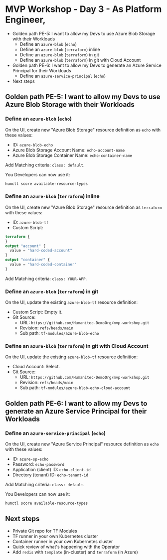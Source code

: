 
# MVP Workshop - Day 3 - As Platform Engineer,

- Golden path PE-5: I want to allow my Devs to use Azure Blob Storage with their Workloads
  - Define an `azure-blob` (`echo`)
  - Define an `azure-blob` (`terraform`) inline
  - Define an `azure-blob` (`terraform`) in git
  - Define an `azure-blob` (`terraform`) in git with Cloud Account
- Golden path PE-6: I want to allow my Devs to generate an Azure Service Principal for their Workloads
  - Define an `azure-service-principal` (`echo`)
- Next steps

## Golden path PE-5: I want to allow my Devs to use Azure Blob Storage with their Workloads

### Define an `azure-blob` (`echo`)

On the UI, create new "Azure Blob Storage" resource definition as `echo` with these values:
- ID: `azure-blob-echo`
- Azure Blob Storage Account Name: `echo-account-name`
- Azure Blob Storage Container Name: `echo-container-name`

Add Matching criteria: `class: default`.

You Developers can now use it:
```bash
humctl score available-resource-types
```

### Define an `azure-blob` (`terraform`) inline

On the UI, create new "Azure Blob Storage" resource definition as `terraform` with these values:
- ID: `azure-blob-tf`
- Custom Script:
```terraform
terraform {
}
output "account" {
  value = "hard-coded-account"
}
output "container" {
  value = "hard-coded-container"
}
```

Add Matching criteria: `class: YOUR-APP`.

### Define an `azure-blob` (`terraform`) in git

On the UI, update the existing `azure-blob-tf` resource definition:
- Custom Script: Empty it.
- Git Source:
  - URL: `https://github.com/Humanitec-DemoOrg/mvp-workshop.git`
  - Revision: `refs/heads/main`
  - Sub path: `tf-modules/azure-blob-echo`

### Define an `azure-blob` (`terraform`) in git with Cloud Account

On the UI, update the existing `azure-blob-tf` resource definition:
- Cloud Account: Select.
- Git Source:
  - URL: `https://github.com/Humanitec-DemoOrg/mvp-workshop.git`
  - Revision: `refs/heads/main`
  - Sub path: `tf-modules/azure-blob-echo-cloud-account`

## Golden path PE-6: I want to allow my Devs to generate an Azure Service Principal for their Workloads

### Define an `azure-service-principal` (`echo`)

On the UI, create new "Azure Service Principal" resource definition as `echo` with these values:
- ID: `azure-sp-echo`
- Password: `echo-password`
- Application (client) ID: `echo-client-id`
- Directory (tenant) ID: `echo-tenant-id`

Add Matching criteria: `class: default`.

You Developers can now use it:
```bash
humctl score available-resource-types
```

## Next steps

- Private Git repo for TF Modules
- TF runner in your own Kubernetes cluster
- Container runner in your own Kubernetes cluster
- Quick review of what's happening with the Operator
- Add `redis` with `template` (in-cluster) and `terraform` (in Azure)